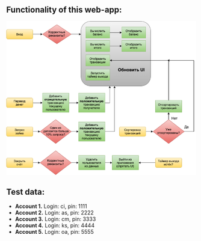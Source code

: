 ## Functionality of this web-app: 
![image](https://github.com/Shipy4kaRU/Simply-Bank-App/blob/main/flowchart.png)

## Test data:
- <strong>Account 1.</strong> Login: ci, pin: 1111  
- <strong>Account 2.</strong> Login: as, pin: 2222  
- <strong>Account 3.</strong> Login: cm, pin: 3333  
- <strong>Account 4.</strong> Login: ks, pin: 4444  
- <strong>Account 5.</strong> Login: oa, pin: 5555  
